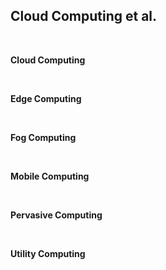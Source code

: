 ## Cloud Computing et al. ##

<br>

**Cloud Computing**

<br>

**Edge Computing**

<br>

**Fog Computing**

<br>

**Mobile Computing**

<br>

**Pervasive Computing**

<br>

**Utility Computing**

<br>
